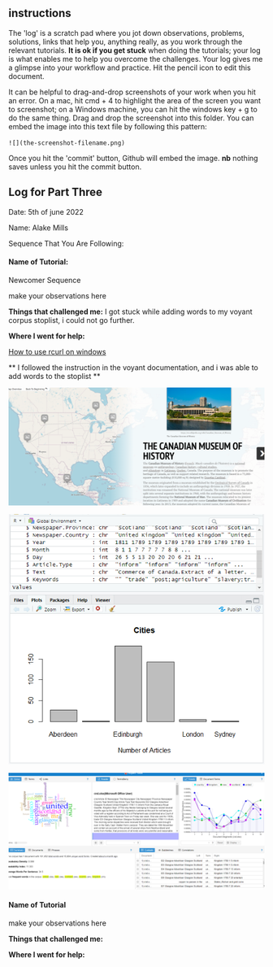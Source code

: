 ## instructions

The 'log' is a scratch pad where you jot down observations, problems, solutions, links that help you, anything really, as you work through the relevant tutorials. **It is ok if you get stuck** when doing the tutorials; your log is what enables me to help you overcome the challenges. Your log gives me a glimpse into your workflow and practice. Hit the pencil icon to edit this document.

It can be helpful to drag-and-drop screenshots of your work when you hit an error. On a mac, hit cmd + 4 to highlight the area of the screen you want to screenshot; on a Windows machine, you can hit the windows key + g to do the same thing. Drag and drop the screenshot into this folder. You can embed the image into this text file by following this pattern:

`![](the-screenshot-filename.png)`

Once you hit the 'commit' button, Github will embed the image. **nb** nothing saves unless you hit the commit button.

## Log for Part Three

Date: 5th of june 2022

Name: Alake Mills

Sequence That You Are Following:

#### Name of Tutorial:
Newcomer Sequence


make your observations here

**Things that challenged me:**
I got stuck while adding words to my voyant corpus stoplist, i could not go further. 


**Where I went for help:**

[How to use rcurl on windows](https://voyant-tools.org/docs/#!/guide/tutorial)

** I followed the instruction in the voyant documentation, and i was able to add words to the stoplist **

![Screenshot for my storymap](Screenshot.png)

![Screenshot for my data visualization on voyant](cities-plot.PNG)

![Screenshot for my voyant corpus](voyant-corpus.png)

#### Name of Tutorial

make your observations here

**Things that challenged me:**

**Where I went for help:**
